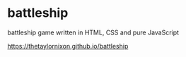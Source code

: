 # battleship
battleship game written in HTML, CSS and pure JavaScript

https://thetaylornixon.github.io/battleship
